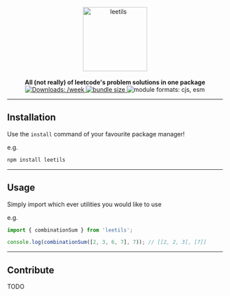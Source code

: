 <div align="center">
  <a href="https://github.com/11xdeveloper/leetils#readme">
    <img alt="leetils" src="https://i.imgur.com/kuQlkxY.png" height="150px" />
  </a>
</div>

<br/>

<div align="center">
  <strong>All (not really) of leetcode's problem solutions in one package</strong>
  <br />
  <a href="https://www.npmjs.com/package/leetils">
    <img src="https://img.shields.io/npm/dw/leetils" alt="Downloads: /week">
  </a>
  <a href="https://bundlephobia.com/package/leetils">
    <img src="https://img.shields.io/bundlephobia/minzip/leetils" alt="bundle size">
  </a>
  <img src="https://img.shields.io/badge/module%20formats-cjs,%20esm-green" alt="module formats: cjs, esm">
</div>

---

## Installation

Use the `install` command of your favourite package manager!

e.g.

```bash
npm install leetils
```

---

## Usage

Simply import which ever utilities you would like to use

e.g.

```ts
import { combinationSum } from 'leetils';

console.log(combinationSum([2, 3, 6, 7], 7)); // [[2, 2, 3], [7]]
```

---

## Contribute

TODO
